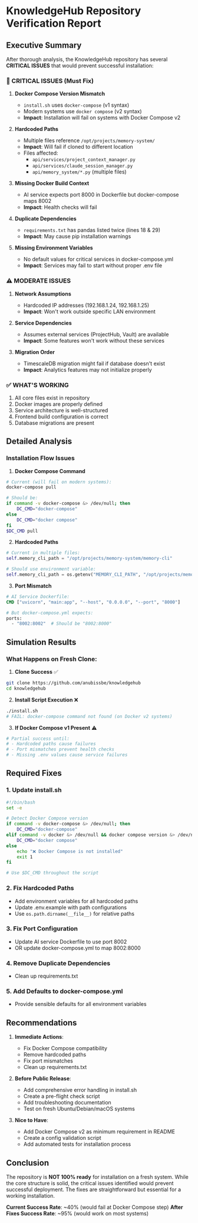 # KnowledgeHub Repository Verification Report

## Executive Summary

After thorough analysis, the KnowledgeHub repository has several **CRITICAL ISSUES** that would prevent successful installation:

### 🚨 CRITICAL ISSUES (Must Fix)

1. **Docker Compose Version Mismatch**
   - `install.sh` uses `docker-compose` (v1 syntax)
   - Modern systems use `docker compose` (v2 syntax)
   - **Impact**: Installation will fail on systems with Docker Compose v2

2. **Hardcoded Paths**
   - Multiple files reference `/opt/projects/memory-system/`
   - **Impact**: Will fail if cloned to different location
   - Files affected:
     - `api/services/project_context_manager.py`
     - `api/services/claude_session_manager.py`
     - `api/memory_system/*.py` (multiple files)

3. **Missing Docker Build Context**
   - AI service expects port 8000 in Dockerfile but docker-compose maps 8002
   - **Impact**: Health checks will fail

4. **Duplicate Dependencies**
   - `requirements.txt` has pandas listed twice (lines 18 & 29)
   - **Impact**: May cause pip installation warnings

5. **Missing Environment Variables**
   - No default values for critical services in docker-compose.yml
   - **Impact**: Services may fail to start without proper .env file

### ⚠️ MODERATE ISSUES

1. **Network Assumptions**
   - Hardcoded IP addresses (192.168.1.24, 192.168.1.25)
   - **Impact**: Won't work outside specific LAN environment

2. **Service Dependencies**
   - Assumes external services (ProjectHub, Vault) are available
   - **Impact**: Some features won't work without these services

3. **Migration Order**
   - TimescaleDB migration might fail if database doesn't exist
   - **Impact**: Analytics features may not initialize properly

### ✅ WHAT'S WORKING

1. All core files exist in repository
2. Docker images are properly defined
3. Service architecture is well-structured
4. Frontend build configuration is correct
5. Database migrations are present

## Detailed Analysis

### Installation Flow Issues

1. **Docker Compose Command**
```bash
# Current (will fail on modern systems):
docker-compose pull

# Should be:
if command -v docker-compose &> /dev/null; then
    DC_CMD="docker-compose"
else
    DC_CMD="docker compose"
fi
$DC_CMD pull
```

2. **Hardcoded Paths**
```python
# Current in multiple files:
self.memory_cli_path = "/opt/projects/memory-system/memory-cli"

# Should use environment variable:
self.memory_cli_path = os.getenv("MEMORY_CLI_PATH", "/opt/projects/memory-system/memory-cli")
```

3. **Port Mismatch**
```dockerfile
# AI Service Dockerfile:
CMD ["uvicorn", "main:app", "--host", "0.0.0.0", "--port", "8000"]

# But docker-compose.yml expects:
ports:
  - "8002:8002"  # Should be "8002:8000"
```

## Simulation Results

### What Happens on Fresh Clone:

1. **Clone Success** ✅
```bash
git clone https://github.com/anubissbe/knowledgehub
cd knowledgehub
```

2. **Install Script Execution** ❌
```bash
./install.sh
# FAIL: docker-compose command not found (on Docker v2 systems)
```

3. **If Docker Compose v1 Present** ⚠️
```bash
# Partial success until:
# - Hardcoded paths cause failures
# - Port mismatches prevent health checks
# - Missing .env values cause service failures
```

## Required Fixes

### 1. Update install.sh
```bash
#!/bin/bash
set -e

# Detect Docker Compose version
if command -v docker-compose &> /dev/null; then
    DC_CMD="docker-compose"
elif command -v docker &> /dev/null && docker compose version &> /dev/null; then
    DC_CMD="docker compose"
else
    echo "❌ Docker Compose is not installed"
    exit 1
fi

# Use $DC_CMD throughout the script
```

### 2. Fix Hardcoded Paths
- Add environment variables for all hardcoded paths
- Update .env.example with path configurations
- Use `os.path.dirname(__file__)` for relative paths

### 3. Fix Port Configuration
- Update AI service Dockerfile to use port 8002
- OR update docker-compose.yml to map 8002:8000

### 4. Remove Duplicate Dependencies
- Clean up requirements.txt

### 5. Add Defaults to docker-compose.yml
- Provide sensible defaults for all environment variables

## Recommendations

1. **Immediate Actions**:
   - Fix Docker Compose compatibility
   - Remove hardcoded paths
   - Fix port mismatches
   - Clean up requirements.txt

2. **Before Public Release**:
   - Add comprehensive error handling in install.sh
   - Create a pre-flight check script
   - Add troubleshooting documentation
   - Test on fresh Ubuntu/Debian/macOS systems

3. **Nice to Have**:
   - Add Docker Compose v2 as minimum requirement in README
   - Create a config validation script
   - Add automated tests for installation process

## Conclusion

The repository is **NOT 100% ready** for installation on a fresh system. While the core structure is solid, the critical issues identified would prevent successful deployment. The fixes are straightforward but essential for a working installation.

**Current Success Rate**: ~40% (would fail at Docker Compose step)
**After Fixes Success Rate**: ~95% (would work on most systems)